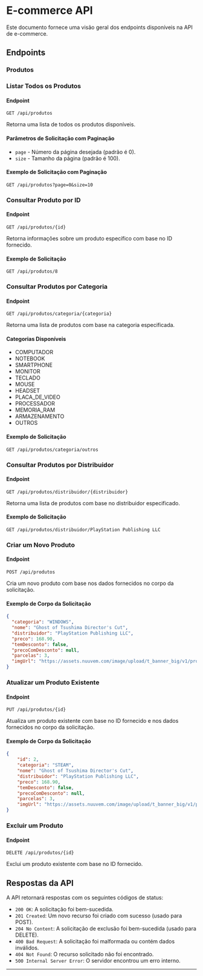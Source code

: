 # E-commerce API

Este documento fornece uma visão geral dos endpoints disponíveis na API de e-commerce.

## Endpoints

### Produtos

### Listar Todos os Produtos

#### Endpoint

```http
GET /api/produtos
```

Retorna uma lista de todos os produtos disponíveis.

#### Parâmetros de Solicitação com Paginação

- `page` - Número da página desejada (padrão é 0).
- `size` - Tamanho da página (padrão é 100).

#### Exemplo de Solicitação com Paginação

```http
GET /api/produtos?page=0&size=10
```

### Consultar Produto por ID

#### Endpoint

```http
GET /api/produtos/{id}
```

Retorna informações sobre um produto específico com base no ID fornecido.

#### Exemplo de Solicitação

```http
GET /api/produtos/8
```

### Consultar Produtos por Categoria

#### Endpoint

```http
GET /api/produtos/categoria/{categoria}
```

Retorna uma lista de produtos com base na categoria especificada.

#### Categorias Disponíveis

- COMPUTADOR
- NOTEBOOK
- SMARTPHONE
- MONITOR
- TECLADO
- MOUSE
- HEADSET
- PLACA_DE_VIDEO
- PROCESSADOR
- MEMORIA_RAM
- ARMAZENAMENTO
- OUTROS

#### Exemplo de Solicitação

```http
GET /api/produtos/categoria/outros
```

### Consultar Produtos por Distribuidor

#### Endpoint

```http
GET /api/produtos/distribuidor/{distribuidor}
```

Retorna uma lista de produtos com base no distribuidor especificado.

#### Exemplo de Solicitação

```http
GET /api/produtos/distribuidor/PlayStation Publishing LLC
```

### Criar um Novo Produto

#### Endpoint

```http
POST /api/produtos
```

Cria um novo produto com base nos dados fornecidos no corpo da solicitação.

#### Exemplo de Corpo da Solicitação

```json
{
  "categoria": "WINDOWS",
  "nome": "Ghost of Tsushima Director's Cut",
  "distribuidor": "PlayStation Publishing LLC",
  "preco": 168.90,
  "temDesconto": false,
  "precoComDesconto": null,
  "parcelas": 3,
  "imgUrl": "https://assets.nuuvem.com/image/upload/t_banner_big/v1/products/65e8b6f485c94d0016610795/banners/clkteouysqmblit20ku1.jpg"
}
```

### Atualizar um Produto Existente

#### Endpoint

```http
PUT /api/produtos/{id}
```

Atualiza um produto existente com base no ID fornecido e nos dados fornecidos no corpo da solicitação.

#### Exemplo de Corpo da Solicitação

```json
{
    "id": 2,
    "categoria": "STEAM",
    "nome": "Ghost of Tsushima Director's Cut",
    "distribuidor": "PlayStation Publishing LLC",
    "preco": 168.90,
    "temDesconto": false,
    "precoComDesconto": null,
    "parcelas": 3,
    "imgUrl": "https://assets.nuuvem.com/image/upload/t_banner_big/v1/products/65e8b6f485c94d0016610795/banners/clkteouysqmblit20ku1.jpg"
}
```

### Excluir um Produto

#### Endpoint

```http
DELETE /api/produtos/{id}
```

Exclui um produto existente com base no ID fornecido.

## Respostas da API

A API retornará respostas com os seguintes códigos de status:

- `200 OK`: A solicitação foi bem-sucedida.
- `201 Created`: Um novo recurso foi criado com sucesso (usado para POST).
- `204 No Content`: A solicitação de exclusão foi bem-sucedida (usado para DELETE).
- `400 Bad Request`: A solicitação foi malformada ou contém dados inválidos.
- `404 Not Found`: O recurso solicitado não foi encontrado.
- `500 Internal Server Error`: O servidor encontrou um erro interno.
---